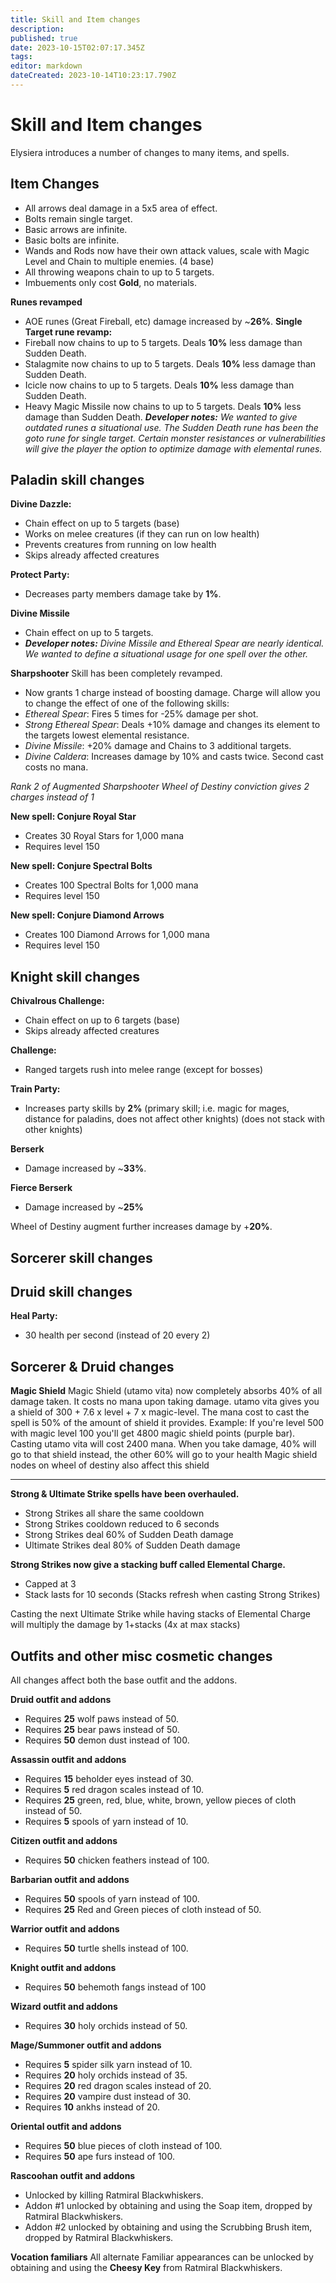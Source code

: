 ```yaml
---
title: Skill and Item changes
description: 
published: true
date: 2023-10-15T02:07:17.345Z
tags: 
editor: markdown
dateCreated: 2023-10-14T10:23:17.790Z
---
```


# Skill and Item changes

Elysiera introduces a number of changes to many items, and spells.

## Item Changes
- All arrows deal damage in a 5x5 area of effect.
- Bolts remain single target.
- Basic arrows are infinite.
- Basic bolts are infinite.
- Wands and Rods now have their own attack values, scale with Magic Level and Chain to multiple enemies. (4 base)
- All throwing weapons chain to up to 5 targets.
- Imbuements only cost **Gold**, no materials.

**Runes revamped**
- AOE runes (Great Fireball, etc) damage increased by ~**26%**.
**Single Target rune revamp:**
- Fireball now chains to up to 5 targets. Deals **10%** less damage than Sudden Death.
- Stalagmite now chains to up to 5 targets. Deals **10%** less damage than Sudden Death.
- Icicle now chains to up to 5 targets. Deals **10%** less damage than Sudden Death.
- Heavy Magic Missile now chains to up to 5 targets. Deals **10%** less damage than Sudden Death.
***Developer notes:** We wanted to give outdated runes a situational use. The Sudden Death rune has been the goto rune for single target. Certain monster resistances or vulnerabilities will give the player the option to optimize damage with elemental runes.*

## Paladin skill changes
**Divine Dazzle:**

-   Chain effect on up to 5 targets (base)
-   Works on melee creatures (if they can run on low health)
-   Prevents creatures from running on low health
-   Skips already affected creatures

**Protect Party:**

-   Decreases party members damage take by **1%**.

**Divine Missile**

-   Chain effect on up to 5 targets.
-   ***Developer notes:** Divine Missile and Ethereal Spear are nearly identical. We wanted to define a situational usage for one spell over the other.*

**Sharpshooter**
Skill has been completely revamped.
- Now grants 1 charge instead of boosting damage. Charge will allow you to change the effect of one of the following skills:
- *Ethereal Spear*: Fires 5 times for -25% damage per shot.
- *Strong Ethereal Spear*: Deals +10% damage and changes its element to the targets lowest elemental resistance.
- *Divine Missile*: +20% damage and Chains to 3 additional targets.
- *Divine Caldera*: Increases damage by 10% and casts twice. Second cast costs no mana.

*Rank 2 of Augmented Sharpshooter Wheel of Destiny conviction gives 2 charges instead of 1*

**New spell: Conjure Royal Star**
- Creates 30 Royal Stars for 1,000 mana
- Requires level 150

**New spell: Conjure Spectral Bolts**
- Creates 100 Spectral Bolts for 1,000 mana
- Requires level 150

**New spell: Conjure Diamond Arrows**
- Creates 100 Diamond Arrows for 1,000 mana
- Requires level 150

## Knight skill changes
**Chivalrous Challenge:**

-   Chain effect on up to 6 targets (base)
-   Skips already affected creatures

**Challenge:**

-   Ranged targets rush into melee range (except for bosses)

**Train Party:**

-   Increases party skills by **2%** (primary skill; i.e. magic for mages, distance for paladins, does not affect other knights) (does not stack with other knights)

**Berserk**
- Damage increased by ~**33%**.

**Fierce Berserk**
- Damage increased by ~**25%**

Wheel of Destiny augment further increases damage by +**20%**.

## Sorcerer skill changes

## Druid skill changes

**Heal Party:**

-   30 health per second (instead of 20 every 2)

## Sorcerer & Druid changes
**Magic Shield**
Magic Shield (utamo vita) now completely absorbs 40% of all damage taken. It costs no mana upon taking damage.
utamo vita gives you a shield of 300 + 7.6 x level + 7 x magic-level. The mana cost to cast the spell is 50% of the amount of shield it provides.
Example: If you're level 500 with magic level 100 you'll get 4800 magic shield points (purple bar). Casting utamo vita will cost 2400 mana.
When you take damage, 40% will go to that shield instead, the other 60% will go to your health
Magic shield nodes on wheel of destiny also affect this shield

---

**Strong & Ultimate Strike spells have been overhauled.**
- Strong Strikes all share the same cooldown
- Strong Strikes cooldown reduced to 6 seconds
- Strong Strikes deal 60% of Sudden Death damage
- Ultimate Strikes deal 80% of Sudden Death damage

**Strong Strikes now give a stacking buff called Elemental Charge.**
- Capped at 3
- Stack lasts for 10 seconds (Stacks refresh when casting Strong Strikes)

Casting the next Ultimate Strike while having stacks of Elemental Charge will multiply the damage by 1+stacks (4x at max stacks)

## Outfits and other misc cosmetic changes

All changes affect both the base outfit and the addons.

**Druid outfit and addons**
- Requires **25** wolf paws instead of 50.
- Requires **25** bear paws instead of 50.
- Requires **50** demon dust instead of 100.

**Assassin outfit and addons**
- Requires **15** beholder eyes instead of 30.
- Requires **5** red dragon scales instead of 10.
- Requires **25** green, red, blue, white, brown, yellow pieces of cloth instead of 50.
- Requires **5** spools of yarn instead of 10.

**Citizen outfit and addons**
- Requires **50** chicken feathers instead of 100.

**Barbarian outfit and addons**
- Requires **50** spools of yarn instead of 100.
- Requires **25** Red and Green pieces of cloth instead of 50.

**Warrior outfit and addons**
- Requires **50** turtle shells instead of 100.

**Knight outfit and addons**
- Requires **50** behemoth fangs instead of 100

**Wizard outfit and addons**
- Requires **30** holy orchids instead of 50.

**Mage/Summoner outfit and addons**
- Requires **5** spider silk yarn instead of 10.
- Requires **20** holy orchids instead of 35.
- Requires **20** red dragon scales instead of 20.
- Requires **20** vampire dust instead of 30.
- Requires **10** ankhs instead of 20.

**Oriental outfit and addons**
- Requires **50** blue pieces of cloth instead of 100.
- Requires **50** ape furs instead of 100.

**Rascoohan outfit and addons**
- Unlocked by killing Ratmiral Blackwhiskers.
- Addon #1 unlocked by obtaining and using the Soap item, dropped by Ratmiral Blackwhiskers.
- Addon #2 unlocked by obtaining and using the Scrubbing Brush item, dropped by Ratmiral Blackwhiskers.

**Vocation familiars**
All alternate Familiar appearances can be unlocked by obtaining and using the **Cheesy Key** from Ratmiral Blackwhiskers.